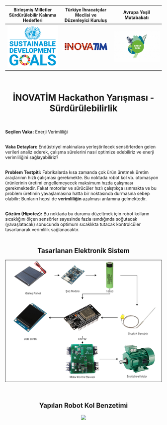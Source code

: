 Birleşmiş Milletler Sürdürülebilir Kalınma Hedefleri        |  Türkiye İhracatçılar Meclisi ve Düzenleyici Kuruluş     |   Avrupa Yeşil Mutabakatı
:-------------------------:|:-------------------------:|:-------------------------:
![](https://github.com/ismeterd/hackathon-inovatim/blob/master/logos/un_sdg_logo.png)  |  ![](https://github.com/ismeterd/hackathon-inovatim/blob/master/logos/inovatim-logo.png)  |  ![](https://github.com/ismeterd/hackathon-inovatim/blob/master/logos/green-deal_logo.png)

<br/>
<h1 align="center">İNOVATİM Hackathon Yarışması - Sürdürülebilirlik</h1>
<br/>

**Seçilen Vaka:** Enerji Verimliliği <br/><br/>

**Vaka Detayları:** Endüstriyel makinalara yerleştirilecek sensörlerden gelen verileri analiz ederek, çalışma sürelerini nasıl optimize edebiliriz ve enerji verimliliğini sağlayabiliriz? <br/><br/>

**Problem Testpiti:** Fabrikalarda kısa zamanda çok ürün üretmek üretim araçlarının hızlı çalışması gerekmekte. Bu noktada robot kol vb. otomasyon ürünlerinin üretimi engellemeyecek maksimum hızda çalışması gerekmektedir. Fakat motorlar ve sürücüler hızlı çalıştıkça ısınmakta ve bu problem üretimin yavaşlamasına hatta bir noktasında durmasına sebep olabilir: Bunların hepsi de **verimliliğin** azalması anlamına gelmektedir. <br/><br/>

**Çözüm (Hipotez):** Bu noktada bu durumu düzeltmek için robot kolların sıcaklığını ölçen sensörler sayesinde fazla ısındığında soğutacak (yavaşlatacak) sonucunda optimum sıcaklıkta tutacak kontrolcüler tasarlanarak verimlilik sağlanacaktır.<br/><br/>

<h2 align="center">Tasarlanan Elektronik Sistem</h2>

<p align="center">
  <img width="600" src="https://github.com/ismeterd/hackathon-inovatim/blob/master/Electronic/Sistem%20Modeli.png">
</p>
<br/>

<h2 align="center">Yapılan Robot Kol Benzetimi</h2>
<p align="center">
  <img width="600" src="https://github.com/ismeterd/hackathon-inovatim/logos/temperature.jpeg">
</p>
